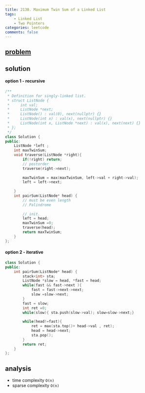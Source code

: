 ```yaml
---
title: 2130. Maximum Twin Sum of a Linked List
tags:  
    - Linked List 
    - Two Pointers
categories: leetcode
comments: false
---
```


## [problem](https://leetcode.com/problems/maximum-twin-sum-of-a-linked-list/)


## solution
#### option 1 - recursive
```c++
/**
 * Definition for singly-linked list.
 * struct ListNode {
 *     int val;
 *     ListNode *next;
 *     ListNode() : val(0), next(nullptr) {}
 *     ListNode(int x) : val(x), next(nullptr) {}
 *     ListNode(int x, ListNode *next) : val(x), next(next) {}
 * };
 */
class Solution {
public:
    ListNode *left ;
    int maxTwinSum;
    void traverse(ListNode *right){
        if(!right) return;
        // postorder
        traverse(right->next);
        
        maxTwinSum = max(maxTwinSum, left->val + right->val);
        left = left->next;
        
    }
    int pairSum(ListNode* head) {
        // must be even length
        // Palindrome
        
        // init.
        left = head;
        maxTwinSum =0;
        traverse(head);
        return maxTwinSum;
    }
};
```
#### option 2 - iterative

```c++
class Solution {
public:
    int pairSum(ListNode* head) {
        stack<int> sta;
        ListNode *slow = head, *fast = head;
        while(fast && fast->next ){
            fast = fast->next->next;
            slow =slow->next;
        }
        fast = slow;
        int ret =0;
        while(slow){ sta.push(slow->val); slow=slow->next;}
        
        while(head!=fast){
            ret = max(sta.top()+ head->val , ret);
            head = head->next;
            sta.pop();
        }
        return ret;
    }
};
```
## analysis
- time complexity `O(n)`
- sparse complexity `O(n)`
